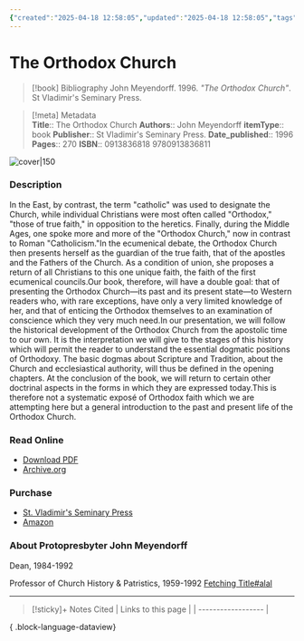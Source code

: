 ```yaml
---
{"created":"2025-04-18 12:58:05","updated":"2025-04-18 12:58:05","tags":["resource/book"],"dg-publish":true,"dg-hide":true,"permalink":"/01-library/the-orthodox-church-john-meyendorff/","hide":true,"dgPassFrontmatter":true,"noteIcon":""}
---
```


# The Orthodox Church

> [!book] Bibliography
> John Meyendorff. 1996. *"The Orthodox Church"*. St Vladimir's Seminary Press.

>[!meta] Metadata  
> **Title**:: The Orthodox Church
>**Authors**:: John Meyendorff
>**itemType**:: book
>**Publisher**:: St Vladimir's Seminary Press.
>**Date_published**:: 1996
>**Pages**:: 270
>**ISBN**:: 0913836818 9780913836811 

![cover|150](http://books.google.com/books/content?id=E16XzwPdJtsC&printsec=frontcover&img=1&zoom=1&edge=curl&source=gbs_api)

### Description
In the East, by contrast, the term "catholic" was used to designate the Church, while individual Christians were most often called "Orthodox," "those of true faith," in opposition to the heretics. Finally, during the Middle Ages, one spoke more and more of the "Orthodox Church," now in contrast to Roman "Catholicism."In the ecumenical debate, the Orthodox Church then presents herself as the guardian of the true faith, that of the apostles and the Fathers of the Church. As a condition of union, she proposes a return of all Christians to this one unique faith, the faith of the first ecumenical councils.Our book, therefore, will have a double goal: that of presenting the Orthodox Church—its past and its present state—to Western readers who, with rare exceptions, have only a very limited knowledge of her, and that of enticing the Orthodox themselves to an examination of conscience which they very much need.In our presentation, we will follow the historical development of the Orthodox Church from the apostolic time to our own. It is the interpretation we will give to the stages of this history which will permit the reader to understand the essential dogmatic positions of Orthodoxy. The basic dogmas about Scripture and Tradition, about the Church and ecclesiastical authority, will thus be defined in the opening chapters. At the conclusion of the book, we will return to certain other doctrinal aspects in the forms in which they are expressed today.This is therefore not a systematic exposé of Orthodox faith which we are attempting here but a general introduction to the past and present life of the Orthodox Church.

### Read Online
- [Download PDF](https://mega.nz/file/QJF3UKrT#2bjzv9O0wOgAGAHkeguBgYXcKp9PElf2mKIUQgwYFs8)
- [Archive.org](https://archive.org/details/orthodoxchurchit0000meye)

### Purchase
- [St. Vladimir's Seminary Press](https://svspress.com/the-orthodox-church/)
- [Amazon](https://amzn.to/3Y5rMiw)

### About Protopresbyter John Meyendorff

Dean, 1984-1992

Professor of Church History & Patristics, 1959-1992
[Fetching Title#alal](https://www.svots.edu/content/protopresbyter-john-meyendorff)

___


>[!sticky]+ Notes Cited
> | Links to this page |
> | ------------------ |
> 
{ .block-language-dataview}